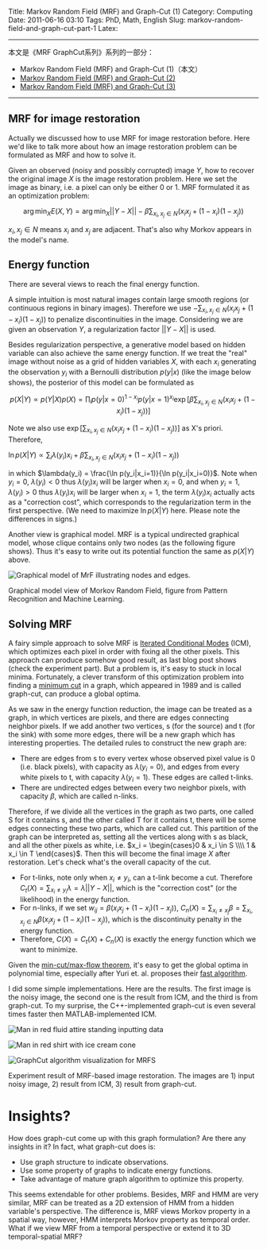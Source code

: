 Title: Markov Random Field (MRF) and Graph-Cut (1)
Category: Computing
Date: 2011-06-16 03:10
Tags: PhD, Math, English
Slug: markov-random-field-and-graph-cut-part-1
Latex:


---

本文是《MRF GraphCut系列》系列的一部分：

* Markov Random Field (MRF) and Graph-Cut (1)（本文）
* [Markov Random Field (MRF) and Graph-Cut (2)](/mrf-graphcut-2.html)
* [Markov Random Field (MRF) and Graph-Cut (3)](/mrf-graphcut-3.html)

---

## MRF for image restoration
 
Actually we discussed how to use MRF for image restoration before. Here we'd like to talk more about how an image restoration problem can be formulated as MRF and how to solve it.
 
Given an observed (noisy and possibly corrupted) image $Y$, how to recover the original image $X$ is the image restoration problem. Here we set the image as binary, i.e. a pixel can only be either 0 or 1. MRF formulated it as an optimization problem:
 
$$\arg \min_XE(X, Y) = \arg \min_X ||Y - X|| - \beta\sum_{x_i, x_j \in N}(x_ix_j + (1 - x_i)(1 - x_j))$$
 
$x_i, x_j \in N$ means $x_i$ and $x_j$ are adjacent. That's also why Morkov appears in the model's name.
 
## Energy function
 
There are several views to reach the final energy function.
 
A simple intuition is most natural images contain large smooth regions (or continuous regions in binary images). Therefore we use $-\sum_{x_i, x_j \in N}(x_ix_j + (1 - x_i)(1 - x_j))$ to penalize discontinuities in the image. Considering we are given an observation $Y$, a regularization factor $||Y-X||$ is used.
 
Besides regularization perspective, a generative model based on hidden variable can also achieve the same energy function. If we treat the "real" image without noise as a grid of hidden variables $X$, with each $x_i$ generating the observation $y_i$ with a Bernoulli distribution $p(y|x)$ (like the image below shows), the posterior of this model can be formulated as
 
$$p(X|Y) \propto p(Y|X)p(X) = \prod_i p(y|x=0)^{1 - x_i}p(y|x=1)^{x_i} \exp[\beta \sum_{x_i, x_j \in N}(x_ix_j + (1 - x_i)(1 - x_j))]$$
 
Note we also use $\exp[\sum_{x_i, x_j \in N}(x_ix_j + (1 - x_i)(1 - x_j))]$ as X's priori. Therefore,
 
$\ln p(X|Y) \propto \sum_i \lambda(y_i)x_i + \beta \sum_{x_i, x_j \in N}(x_ix_j + (1 - x_i)(1 - x_j))$
 
in which $\lambda(y_i) = \frac{\ln p(y_i|x_i=1)}{\ln p(y_i|x_i=0)}$. Note when $y_i=0$, $\lambda(y_i)<0$ thus $\lambda(y_i)x_i$ will be larger when $x_i=0$, and when $y_i=1$, $\lambda(y_i)>0$ thus $\lambda(y_i)x_i$ will be larger when $x_i=1$, the term $\lambda(y_i)x_i$ actually acts as a "correction cost", which corresponds to the regularization term in the first perspective. (We need to maximize $\ln p(X|Y)$ here. Please note the differences in signs.)
 
Another view is graphical model. MRF is a typical undirected graphical model, whose clique contains only two nodes (as the following figure shows). Thus it's easy to write out its potential function the same as $p(X|Y)$ above.

![Graphical model of MrF illustrating nodes and edges.](/images/mrf_graphical_model.png)

Graphical model view of Morkov Random Field, figure from Pattern Recognition and Machine Learning.
 
## Solving MRF
 
A fairy simple approach to solve MRF is [Iterated Conditional Modes](/markov-random-field-mrf-and-graph-cut-3.html) (ICM), which optimizes each pixel in order with fixing all the other pixels. This approach can produce somehow good result, as last blog post shows (check the experiment part). But a problem is, it's easy to stuck in local minima. Fortunately, a clever transform of this optimization problem into finding a [minimum cut](/markov-random-field-mrf-and-graph-cut-2.html) in a graph, which appeared in 1989 and is called graph-cut, can produce a global optima.
 
As we saw in the energy function reduction, the image can be treated as a graph, in which vertices are pixels, and there are edges connecting neighbor pixels. If we add another two vertices, s (for the source) and t (for the sink) with some more edges, there will be a new graph which has interesting properties. The detailed rules to construct the new graph are:

* There are edges from s to every vertex whose observed pixel value is 0 (i.e. black pixels), with capacity as $\lambda(y_i = 0)$, and edges from every white pixels to t, with capacity $\lambda(y_i=1)$. These edges are called t-links.
* There are undirected edges between every two neighbor pixels, with capacity $\beta$, which are called n-links.
 
Therefore, if we divide all the vertices in the graph as two parts, one called S for it contains s, and the other called T for it contains t, there will be some edges connecting these two parts, which are called cut. This partition of the graph can be interpreted as, setting all the vertices along with s as black, and all the other pixels as white, i.e. $x_i = \begin{cases}0 & x_i \in S \\\\ 1 & x_i \in T \end{cases}$. Then this will become the final image $X$ after restoration. Let's check what's the overall capacity of the cut.

* For t-links, note only when $x_i \neq y_i$, can a t-link become a cut. Therefore $C_t(X) = \sum_{x_i \neq y_i}\lambda = \lambda||Y-X||$, which is the "correction cost" (or the likelihood) in the energy function.
* For n-links, if we set $w_{ij} = \beta(x_ix_j + (1-x_i)(1-x_j))$, $C_n(X) = \sum_{x_i \neq x_j} \beta = \sum_{x_i, x_j \in N} \beta(x_ix_j + (1-x_i)(1-x_j))$, which is the discontinuity penalty in the energy function.
* Therefore, $C(X) = C_t(X)+C_n(X)$ is exactly the energy function which we want to minimize.
 
Given the [min-cut/max-flow theorem](http://en.wikipedia.org/wiki/Max-flow_min-cut_theorem), it's easy to get the global optima in polynomial time, especially after Yuri et. al. proposes their [fast algorithm](http://en.wikipedia.org/wiki/Max-flow_min-cut_theorem).
 
I did some simple implementations. Here are the results. The first image is the noisy image, the second one is the result from ICM, and the third is from graph-cut. To my surprise, the C++-implemented graph-cut is even several times faster then MATLAB-implemented ICM.
 
![Man in red fluid attire standing inputting data](/images/mrf_input.jpg) 

![Man in red shirt with ice cream cone](/images/mrf_icm.jpg)

![GraphCut algorithm visualization for MRFS](/images/mrf_graphcut.jpg)

Experiment result of MRF-based image restoration. The images are 1) input noisy image, 2) result from ICM, 3) result from graph-cut.

# Insights?
 
How does graph-cut come up with this graph formulation? Are there any insights in it? In fact, what graph-cut does is:

* Use graph structure to indicate observations.
* Use some property of graphs to indicate energy functions.
* Take advantage of mature graph algorithm to optimize this property.
 
This seems extendable for other problems. Besides, MRF and HMM are very similar, MRF can be treated as a 2D extension of HMM from a hidden variable's perspective. The difference is, MRF views Morkov property in a spatial way, however, HMM interprets Morkov property as temporal order. What if we view MRF from a temporal perspective or extend it to 3D temporal-spatial MRF?